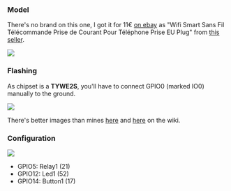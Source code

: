 ### Model

There's no brand on this one, I got it for 11€ [on ebay](https://www.ebay.fr/itm/Wifi-Smart-Sans-Fil-T%C3%A9l%C3%A9commande-Prise-de-Courant-Pour-T%C3%A9l%C3%A9phone-Prise-EU-Plug/142667844951?ssPageName=STRK%3AMEBIDX%3AIT&_trksid=p2057872.m2749.l2649) as "Wifi Smart Sans Fil Télécommande Prise de Courant Pour Téléphone Prise EU Plug" from [this seller](https://www.ebay.fr/usr/voguelife-house?_trksid=p2047675.l2559).

![](https://i.imgur.com/dIrIP0J.jpg)

### Flashing
As chipset is a **TYWE2S**, you'll have to connect GPIO0 (marked IO0) manually to the ground. 

![](https://i.imgur.com/GZkFNWQ.jpg)

There's better images than mines [here](/devices/CE-Smart-Home---LA-WF3-Wifi-Plug-(TYWE2S)) and [here](/devices/4CH-Wifi-Socket-with-USB-Charger-SA-P402A-(TYWE2S)) on the wiki.

### Configuration

![](https://i.imgur.com/IuTxGMe.png)

- GPIO5: Relay1 (21)
- GPIO12: Led1 (52)
- GPIO14: Button1 (17)
